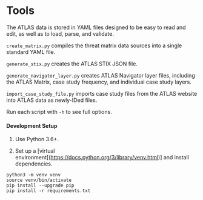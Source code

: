 # Tools

The ATLAS data is stored in YAML files designed to be easy to read and edit, as well as to load, parse, and validate.

`create_matrix.py` compiles the threat matrix data sources into a single standard YAML file.

`generate_stix.py` creates the ATLAS STIX JSON file.

`generate_navigator_layer.py` creates ATLAS Navigator layer files, including the ATLAS Matrix, case study frequency, and individual case study layers.

`import_case_study_file.py` imports case study files from the ATLAS website into ATLAS data as newly-IDed files.

Run each script with `-h` to see full options.

#### Development Setup

1. Use Python 3.6+.

2. Set up a [virtual environment[(https://docs.python.org/3/library/venv.html)] and install dependencies.
```
python3 -m venv venv
source venv/bin/activate
pip install --upgrade pip
pip install -r requirements.txt
```

